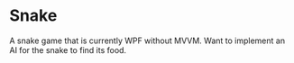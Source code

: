 # Snake
A snake game that is currently WPF without MVVM. Want to implement an AI for the snake to find its food.
